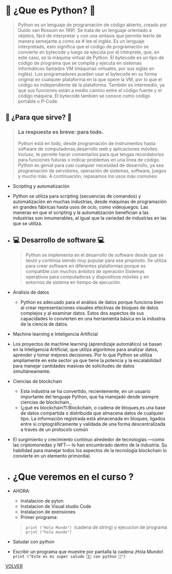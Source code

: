# 🐍 ¿Que es Python? 🐍

> Python es un lenguaje de programación de código abierto, creado por Guido van Rossum en 1991. Se trata de un lenguaje orientado a objetos, fácil de interpretar y con una sintaxis que permite leerlo de manera semejante a como se # lee el inglés. Es un lenguaje interpretado, esto significa que el código de programación se convierte en bytecode y luego se ejecuta por el intérprete, que, en este caso, es la máquina virtual de Python.
> El bytecode es un tipo de código de programa que se compila y ejecuta en sistemas informáticos llamados VM (máquinas virtuales, por sus siglas en inglés). Los programadores pueden usar el bytecode en su forma original en cualquier plataforma en la que opere la VM, por lo que el código es independiente de la plataforma. También es intermedio, ya que sus funciones están a medio camino entre el código fuente y el código máquina. El bytecode también se conoce como código portable o P-Code.

## 🤔 ¿Para que sirve? 🤔

> ### La respuesta es breve: para todo. 
> Python está en todo, desde programación de instrumentos hasta software de computadoras,desarrollo web y aplicaciones móviles. Incluso, te permite hacer comentarios para que tengas recordatorios para funciones futuras o indicar problemas en una línea de código. Python es genial para casi cualquier necesidad de desarrollo, ya sea programación de servidores, operación de sistemas, software, juegos y mucho más. A continuación, repasamos los usos más comunes:

- Scripting y automatización
- Python se utiliza para scripting (secuencias de comandos) y automatización en muchas industrias, desde máquinas de programación en grandes fábricas hasta usos de ocio, como videojuegos. Las maneras en que el scripting y la automatización benefician a las industrias son innumerables, al igual que la variedad de industrias en las que se utiliza.

- ## 💻 Desarrollo de software 💻
  > Python se implementa en el desarrollo de software desde que se lanzó y continúa siendo muy popular para ese propósito.
  > Se utiliza para crear software en diferentes plataformas porque es compatible con muchos ámbitos de operación
  > Sistemas operativos para computadoras y dispositivos móviles y en entornos de sistema en tiempo de ejecución.
- Análisis de datos
  - Python es adecuado para el análisis de datos porque funciona bien al crear representaciones visuales efectivas de bloques de datos complejos y al examinar datos. Estos dos aspectos de sus capacidades lo convierten en una herramienta básica en la industria de la ciencia de datos.
- Machine learning e Inteligencia Artificial
- Los proyectos de machine learning (aprendizaje automático) se basan en la Inteligencia Artificial, que utiliza algoritmos para analizar datos, aprender y tomar mejores decisiones. Por lo que Python se utiliza ampliamente en este sector ya que tiene la potencia y la escalabilidad para manejar cantidades masivas de solicitudes de datos simultáneamente.
- Ciencias de blockchain
  - Esta industria se ha convertido, recientemente, en un usuario importante del lenguaje Python, que ha manejado desde siempre ciencias de blockchain.,
  - (¿qué es blockchain?):Blockchain, o cadena de bloques,es una base de datos compartida o distribuida que almacena datos de cualquier tipo. La información registrada está almacenada en bloques, ligados entre sí criptográficamente y validada de una forma descentralizada a través de un protocolo común
- El surgimiento y crecimiento continuo alrededor de tecnologías —como las criptomonedas y NFT— lo han encumbrado dentro de la industria. Su habilidad para manejar todos los aspectos de la tecnología blockchain lo convierte en un elemento primordial.
- # ¿Que veremos en el curso ?
- AHORA:
  - Instalacion de pyton
  - Instalacion de Visual studio Code
  - Instalacion de exensiones
  - Primer programa:
  > `print ("Hola Mundo") `(cadena de string) y ejecucion de programa
  > `print ("hola mundo")`
- Saludar con python
- Escribir un programa que muestre por pantalla la cadena ¡Hola Mundo!. `print ("Este es mi super saludo 🖐🏻 con python 🐍")`

[VOLVER](readme.md)
